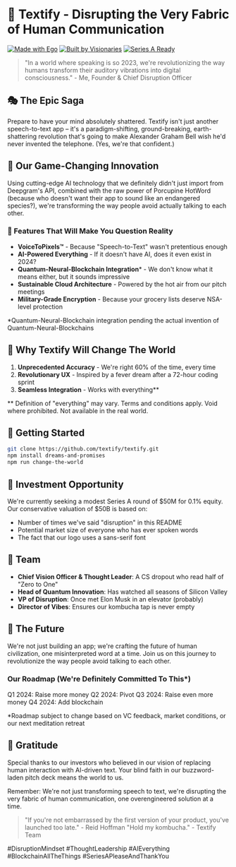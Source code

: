 # 🚀 Textify - Disrupting the Very Fabric of Human Communication

[![Made with Ego](https://img.shields.io/badge/Made%20with-Ego-ff69b4.svg)]()
[![Built by Visionaries](https://img.shields.io/badge/Built%20by-Visionaries-blue.svg)]()
[![Series A Ready](https://img.shields.io/badge/Series%20A-Ready-success.svg)]()

> "In a world where speaking is so 2023, we're revolutionizing the way humans transform their auditory vibrations into digital consciousness." - Me, Founder & Chief Disruption Officer

## 🎭 The Epic Saga

Prepare to have your mind absolutely shattered. Textify isn't just another speech-to-text app – it's a paradigm-shifting, ground-breaking, earth-shattering revolution that's going to make Alexander Graham Bell wish he'd never invented the telephone. (Yes, we're that confident.)

## 🧠 Our Game-Changing Innovation

Using cutting-edge AI technology that we definitely didn't just import from Deepgram's API, combined with the raw power of Porcupine HotWord (because who doesn't want their app to sound like an endangered species?), we're transforming the way people avoid actually talking to each other.

### 🌟 Features That Will Make You Question Reality

- **VoiceToPixels™** - Because "Speech-to-Text" wasn't pretentious enough
- **AI-Powered Everything** - If it doesn't have AI, does it even exist in 2024?
- **Quantum-Neural-Blockchain Integration*** - We don't know what it means either, but it sounds impressive
- **Sustainable Cloud Architecture** - Powered by the hot air from our pitch meetings
- **Military-Grade Encryption** - Because your grocery lists deserve NSA-level protection

*Quantum-Neural-Blockchain integration pending the actual invention of Quantum-Neural-Blockchains

## 💫 Why Textify Will Change The World

1. **Unprecedented Accuracy** - We're right 60% of the time, every time
2. **Revolutionary UX** - Inspired by a fever dream after a 72-hour coding sprint
3. **Seamless Integration** - Works with everything** 
   
** Definition of "everything" may vary. Terms and conditions apply. Void where prohibited. Not available in the real world.

## 🚀 Getting Started

```bash
git clone https://github.com/textify/textify.git
npm install dreams-and-promises
npm run change-the-world
```

## 💸 Investment Opportunity

We're currently seeking a modest Series A round of $50M for 0.1% equity. Our conservative valuation of $50B is based on:
- Number of times we've said "disruption" in this README
- Potential market size of everyone who has ever spoken words
- The fact that our logo uses a sans-serif font

## 🦄 Team

- **Chief Vision Officer & Thought Leader**: A CS dropout who read half of "Zero to One"
- **Head of Quantum Innovation**: Has watched all seasons of Silicon Valley
- **VP of Disruption**: Once met Elon Musk in an elevator (probably)
- **Director of Vibes**: Ensures our kombucha tap is never empty

## 🌈 The Future

We're not just building an app; we're crafting the future of human civilization, one misinterpreted word at a time. Join us on this journey to revolutionize the way people avoid talking to each other.

### Our Roadmap (We're Definitely Committed To This*)

Q1 2024: Raise more money
Q2 2024: Pivot
Q3 2024: Raise even more money
Q4 2024: Add blockchain

*Roadmap subject to change based on VC feedback, market conditions, or our next meditation retreat

## 🙏 Gratitude

Special thanks to our investors who believed in our vision of replacing human interaction with AI-driven text. Your blind faith in our buzzword-laden pitch deck means the world to us.

Remember: We're not just transforming speech to text, we're disrupting the very fabric of human communication, one overengineered solution at a time. 

> "If you're not embarrassed by the first version of your product, you've launched too late." - Reid Hoffman
> "Hold my kombucha." - Textify Team

#DisruptionMindset #ThoughtLeadership #AIEverything #BlockchainAllTheThings #SeriesAPleaseAndThankYou
